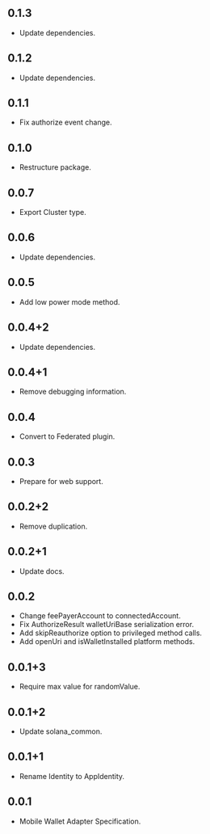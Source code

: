 ## 0.1.3

* Update dependencies.

## 0.1.2

* Update dependencies.

## 0.1.1

* Fix authorize event change.

## 0.1.0

* Restructure package.

## 0.0.7

* Export Cluster type.

## 0.0.6

* Update dependencies.

## 0.0.5

* Add low power mode method.

## 0.0.4+2

* Update dependencies.

## 0.0.4+1

* Remove debugging information.

## 0.0.4

* Convert to Federated plugin.

## 0.0.3

* Prepare for web support.

## 0.0.2+2

* Remove duplication.

## 0.0.2+1

* Update docs.

## 0.0.2

* Change feePayerAccount to connectedAccount.
* Fix AuthorizeResult walletUriBase serialization error.
* Add skipReauthorize option to privileged method calls.
* Add openUri and isWalletInstalled platform methods.

## 0.0.1+3

* Require max value for randomValue.

## 0.0.1+2

* Update solana_common.

## 0.0.1+1

* Rename Identity to AppIdentity.

## 0.0.1

* Mobile Wallet Adapter Specification.
